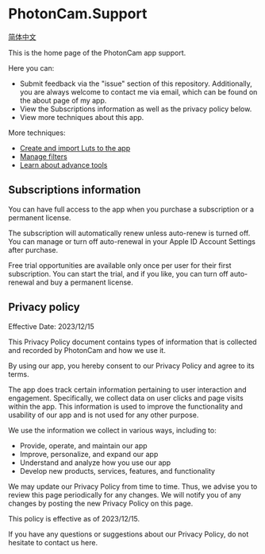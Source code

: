 # PhotonCam.Support

[简体中文](https://github.com/JuniperPhoton/PhotonCam.Support/blob/main/README-ZHS.md)

This is the home page of the PhotonCam app support.

Here you can:
- Submit feedback via the "issue" section of this repository. Additionally, you are always welcome to contact me via email, which can be found on the about page of my app.
- View the Subscriptions information as well as the privacy policy below.
- View more techniques about this app.

More techniques:
- [Create and import Luts to the app](https://github.com/JuniperPhoton/PhotonCam.Support/blob/main/Tutorials/Luts.md)
- [Manage filters](https://github.com/JuniperPhoton/PhotonCam.Support/blob/main/Tutorials/ManageFilters.md)
- [Learn about advance tools](https://github.com/JuniperPhoton/PhotonCam.Support/blob/main/Tutorials/AdvanceTools.md)

## Subscriptions information

You can have full access to the app when you purchase a subscription or a permanent license.

The subscription will automatically renew unless auto-renew is turned off. You can manage or turn off auto-renewal in your Apple ID Account Settings after purchase.

Free trial opportunities are available only once per user for their first subscription. You can start the trial, and if you like, you can turn off auto-renewal and buy a permanent license.

## Privacy policy

Effective Date: 2023/12/15

This Privacy Policy document contains types of information that is collected and recorded by PhotonCam and how we use it.

By using our app, you hereby consent to our Privacy Policy and agree to its terms.

The app does track certain information pertaining to user interaction and engagement. Specifically, we collect data on user clicks and page visits within the app. This information is used to improve the functionality and usability of our app and is not used for any other purpose.

We use the information we collect in various ways, including to:

- Provide, operate, and maintain our app
- Improve, personalize, and expand our app
- Understand and analyze how you use our app
- Develop new products, services, features, and functionality

We may update our Privacy Policy from time to time. Thus, we advise you to review this page periodically for any changes. We will notify you of any changes by posting the new Privacy Policy on this page.

This policy is effective as of 2023/12/15.

If you have any questions or suggestions about our Privacy Policy, do not hesitate to contact us here.
